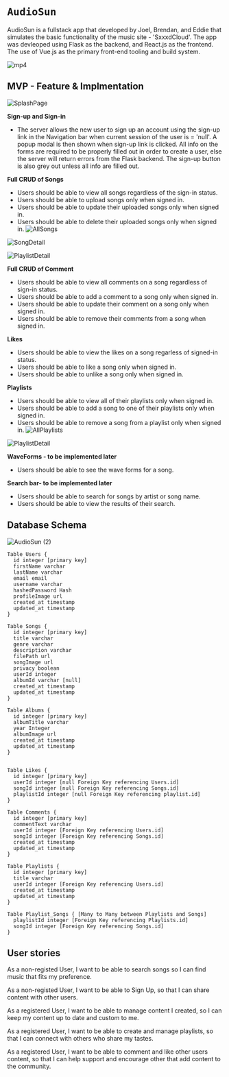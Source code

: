# `AudioSun`

AudioSun is a fullstack app that developed by Joel, Brendan, and Eddie that simulates the basic functionality of the music site - 'SxxxdCloud'. The app was devleoped using Flask as the backend, and React.js as the frontend. The use of Vue.js as the primary front-end tooling and build system.

![mp4](img/AudioSun.gif)


## MVP - Feature & Implmentation
![SplashPage](img/SplashPage.png)

**Sign-up and Sign-in**
* The server allows the new user to sign up an account using the sign-up link in the Navigation bar when current session of the user is = 'null'. A popup modal is then shown when sign-up link is clicked. All info on the forms are required to be properly filled out in order to create a user, else the server will return errors from the Flask backend. The sign-up button is also grey out unless all info are filled out.

**Full CRUD of Songs**
* Users should be able to view all songs regardless of the sign-in status.
* Users should be able to upload songs only when signed in.
* Users should be able to update their uploaded songs only when signed in.
* Users should be able to delete their uploaded songs only when signed in.
![AllSongs](img/Songs.png)

![SongDetail](img/SongDetailPage.png)

![PlaylistDetail](img/NewSongPage.png)

**Full CRUD of Comment**
* Users should be able to view all comments on a song regardless of sign-in status.
* Users should be able to add a comment to a song only when signed in.
* Users should be able to update their comment on a song only when signed in.
* Users should be able to remove their comments from a song when signed in.

**Likes**
* Users should be able to view the likes on a song regarless of signed-in status.
* Users should be able to like a song only when signed in.
* Users should be able to unlike a song only when signed in.

**Playlists**
* Users should be able to view all of their playlists only when signed in.
* Users should be able to add a song to one of their playlists only when signed in.
* Users should be able to remove a song from a playlist only when signed in.
![AllPlaylists](img/Playlists.png)

![PlaylistDetail](img/PlaylistDetailPage.png)

**WaveForms - to be implemented later**
* Users should be able to see the wave forms for a song.


**Search bar- to be implemented later**
* Users should be able to search for songs by artist or song name.
* Users should be able to view the results of their search.


## Database Schema

![AudioSun (2)](img/AudioSun.png)



```
Table Users {
  id integer [primary key]
  firstName varchar
  lastName varchar
  email email
  username varchar
  hashedPassword Hash
  profileImage url
  created_at timestamp
  updated_at timestamp
}

Table Songs {
  id integer [primary key]
  title varchar
  genre varchar
  description varchar
  filePath url
  songImage url
  privacy boolean
  userId integer
  albumId varchar [null]
  created_at timestamp
  updated_at timestamp
}

Table Albums {
  id integer [primary key]
  albumTitle varchar
  year Integer
  albumImage url
  created_at timestamp
  updated_at timestamp
}


Table Likes {
  id integer [primary key]
  userId integer [null Foreign Key referencing Users.id]
  songId integer [null Foreign Key referencing Songs.id]
  playlistId integer [null Foreign Key referencing playlist.id]
}

Table Comments {
  id integer [primary key]
  commentText varchar
  userId integer [Foreign Key referencing Users.id]
  songId integer [Foreign Key referencing Songs.id]
  created_at timestamp
  updated_at timestamp
}

Table Playlists {
  id integer [primary key]
  title varchar
  userId integer [Foreign Key referencing Users.id]
  created_at timestamp
  updated_at timestamp
}

Table Playlist_Songs { [Many to Many between Playlists and Songs]
  playlistId integer [Foreign Key referencing Playlists.id]
  songId integer [Foreign Key referencing Songs.id]
}

```

## User stories

As a non-registed User, I want to be able to search songs so I can find music that fits my preference.

As a non-registed User, I want to be able to Sign Up, so that I can share content with other users.

As a registered User, I want to be able to manage content I created, so I can keep my content up to date and custom to me.

As a registered User, I want to be able to create and manage playlists, so that I can connect with others who share my tastes.

As a registered User, I want to be able to comment and like other users content, so that I can help support and encourage other that add content to the community.

